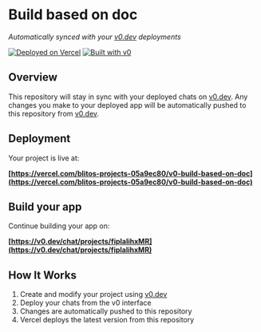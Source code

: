 # Build based on doc

*Automatically synced with your [v0.dev](https://v0.dev) deployments*

[![Deployed on Vercel](https://img.shields.io/badge/Deployed%20on-Vercel-black?style=for-the-badge&logo=vercel)](https://vercel.com/blitos-projects-05a9ec80/v0-build-based-on-doc)
[![Built with v0](https://img.shields.io/badge/Built%20with-v0.dev-black?style=for-the-badge)](https://v0.dev/chat/projects/fiplalihxMR)

## Overview

This repository will stay in sync with your deployed chats on [v0.dev](https://v0.dev).
Any changes you make to your deployed app will be automatically pushed to this repository from [v0.dev](https://v0.dev).

## Deployment

Your project is live at:

**[https://vercel.com/blitos-projects-05a9ec80/v0-build-based-on-doc](https://vercel.com/blitos-projects-05a9ec80/v0-build-based-on-doc)**

## Build your app

Continue building your app on:

**[https://v0.dev/chat/projects/fiplalihxMR](https://v0.dev/chat/projects/fiplalihxMR)**

## How It Works

1. Create and modify your project using [v0.dev](https://v0.dev)
2. Deploy your chats from the v0 interface
3. Changes are automatically pushed to this repository
4. Vercel deploys the latest version from this repository